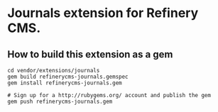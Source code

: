 # Journals extension for Refinery CMS.

## How to build this extension as a gem

    cd vendor/extensions/journals
    gem build refinerycms-journals.gemspec
    gem install refinerycms-journals.gem

    # Sign up for a http://rubygems.org/ account and publish the gem
    gem push refinerycms-journals.gem